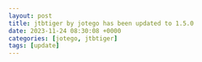 ```yaml
---
layout: post
title: jtbtiger by jotego has been updated to 1.5.0
date: 2023-11-24 08:30:08 +0000
categories: [jotego, jtbtiger]
tags: [update]
---
```


